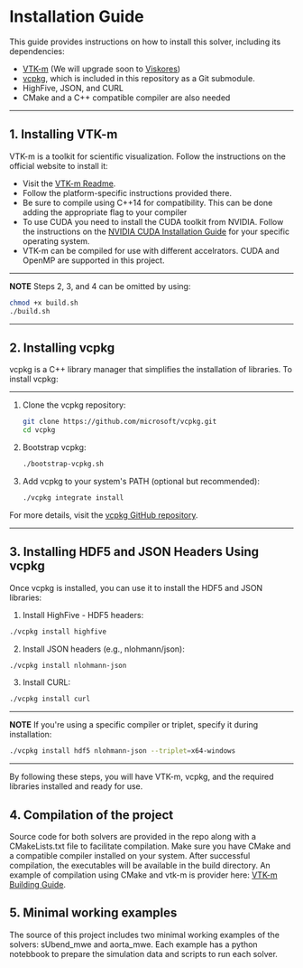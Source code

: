 # Installation Guide

This guide provides instructions on how to install this solver, including its dependencies:
- [VTK-m](https://gitlab.kitware.com/vtk/vtk-m) (We will upgrade soon to [Viskores](https://github.com/Viskores/viskores))
- [vcpkg](https://github.com/microsoft/vcpkg), which is included in this repository as a Git submodule. 
- HighFive, JSON, and CURL
- CMake and a C++ compatible compiler are also needed

---

## 1. Installing VTK-m

VTK-m is a toolkit for scientific visualization. Follow the instructions on the official website to install it:

- Visit the [VTK-m Readme](https://gitlab.kitware.com/vtk/vtk-m/blob/master/README.md).
- Follow the platform-specific instructions provided there.
- Be sure to compile using C++14 for compatibility. This can be done adding the appropriate flag to your compiler
- To use CUDA you need to install the CUDA toolkit from NVIDIA. Follow the instructions on the [NVIDIA CUDA Installation Guide](https://docs.nvidia.com/cuda/cuda-installation-guide-linux/index.html) for your specific operating system.
- VTK-m can be compiled for use with different accelrators. CUDA and OpenMP are supported in this project.

---
**NOTE**
Steps 2, 3, and 4 can be omitted by using:
```sh
chmod +x build.sh
./build.sh
```
---


## 2. Installing vcpkg

vcpkg is a C++ library manager that simplifies the installation of libraries. To install vcpkg:
****
1. Clone the vcpkg repository:
   ```sh
   git clone https://github.com/microsoft/vcpkg.git
   cd vcpkg
   ```

2. Bootstrap vcpkg:
   ```sh
   ./bootstrap-vcpkg.sh
   ```

3. Add vcpkg to your system's PATH (optional but recommended):
   ```sh
   ./vcpkg integrate install
   ```

For more details, visit the [vcpkg GitHub repository](https://github.com/microsoft/vcpkg).

---

## 3. Installing HDF5 and JSON Headers Using vcpkg

Once vcpkg is installed, you can use it to install the HDF5 and JSON libraries:

1. Install HighFive - HDF5 headers:
```sh
./vcpkg install highfive
```

2. Install JSON headers (e.g., nlohmann/json):
```sh
./vcpkg install nlohmann-json
```

3. Install CURL:
```sh
./vcpkg install curl
```

---
**NOTE**
If you're using a specific compiler or triplet, specify it during installation:
```sh
./vcpkg install hdf5 nlohmann-json --triplet=x64-windows
```
---


By following these steps, you will have VTK-m, vcpkg, and the required libraries installed and ready for use.

## 4. Compilation of the project

Source code for both solvers are provided in the repo along with a CMakeLists.txt file to facilitate compilation. Make sure you have CMake and a compatible compiler installed on your system. After successful compilation, the executables will be available in the build directory.
An example of compilation using CMake and vtk-m is provider here: [VTK-m Building Guide](https://gitlab.kitware.com/vtk/vtk-m/blob/master/README.md#building).

## 5. Minimal working examples


The source of this project includes two minimal working examples of the solvers: sUbend_mwe and aorta_mwe. Each example has a python notebbook to prepare the simulation data and scripts to run each solver.

